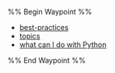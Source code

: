 %% Begin Waypoint %%
- [best-practices](./best-practices.md)
- [topics](./topics.md)
- [what can I do with Python](./what%20can%20I%20do%20with%20Python.md)

%% End Waypoint %%

